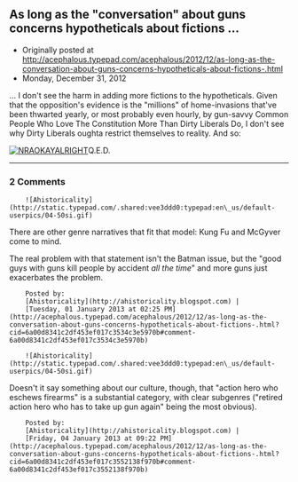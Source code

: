 ## As long as the "conversation" about guns concerns hypotheticals about fictions ...

 * Originally posted at http://acephalous.typepad.com/acephalous/2012/12/as-long-as-the-conversation-about-guns-concerns-hypotheticals-about-fictions-.html
 * Monday, December 31, 2012



... I don't see the harm in adding more fictions to the 
hypotheticals. Given that the opposition's evidence is the "millions" of
 home-invasions that've been thwarted yearly, or most probably even 
hourly, by gun-savvy Common People Who Love The Constitution More Than 
Dirty Liberals Do, I don't see why Dirty Liberals oughta restrict 
themselves to reality. And so:

[![NRAOKAYALRIGHT](http://www.lawyersgunsmoneyblog.com/wp-content/uploads/2012/12/NRAOKAYALRIGHT1-540x1024.jpg "NRAOKAYALRIGHT")](http://www.lawyersgunsmoneyblog.com/wp-content/uploads/2012/12/NRAOKAYALRIGHT1.jpg)Q.E.D.

		

* * *

### 2 Comments 

		

                
[]()

	

		![Ahistoricality](http://static.typepad.com/.shared:vee3ddd0:typepad:en\_us/default-userpics/04-50si.gif)
	

	

		

There are other genre narratives that fit that model: Kung Fu and McGyver come to mind. 

The real problem with that statement isn't the Batman issue, but the "good guys with guns kill people by accident _all the time_" and more guns just exacerbates the problem. 

	

		Posted by:
		[Ahistoricality](http://ahistoricality.blogspot.com) |
		[Tuesday, 01 January 2013 at 02:25 PM](http://acephalous.typepad.com/acephalous/2012/12/as-long-as-the-conversation-about-guns-concerns-hypotheticals-about-fictions-.html?cid=6a00d8341c2df453ef017c3534c3e5970b#comment-6a00d8341c2df453ef017c3534c3e5970b)

[]()

	

		![Ahistoricality](http://static.typepad.com/.shared:vee3ddd0:typepad:en\_us/default-userpics/04-50si.gif)
	

	

		

Doesn't it say something about our culture, though, that "action hero who eschews firearms" is a substantial category, with clear subgenres ("retired action hero who has to take up gun again" being the most obvious). 

	

		Posted by:
		[Ahistoricality](http://ahistoricality.blogspot.com) |
		[Friday, 04 January 2013 at 09:22 PM](http://acephalous.typepad.com/acephalous/2012/12/as-long-as-the-conversation-about-guns-concerns-hypotheticals-about-fictions-.html?cid=6a00d8341c2df453ef017c3552138f970b#comment-6a00d8341c2df453ef017c3552138f970b)

		

        